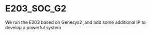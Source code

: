 # E203_SOC_G2
We run the E203 based on Genesys2 ,and add some additional IP to develop a powerful system 
